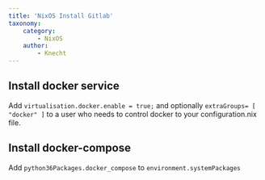 ```yaml
---
title: 'NixOS Install Gitlab'
taxonomy:
    category:
        - NixOS
    author:
        - Knecht
---
```


## Install docker service

Add `virtualisation.docker.enable = true;` and optionally `extraGroups= [ "docker" ]` to a user who needs to control docker to your configuration.nix file. 

## Install docker-compose
Add `python36Packages.docker_compose` to `environment.systemPackages`